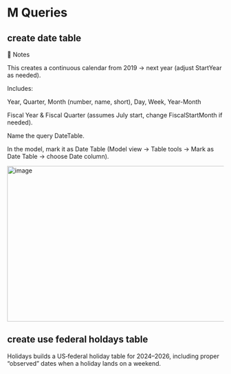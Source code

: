 # M Queries

## create date table

📝 Notes

This creates a continuous calendar from 2019 → next year (adjust StartYear as needed).

Includes:

Year, Quarter, Month (number, name, short), Day, Week, Year-Month

Fiscal Year & Fiscal Quarter (assumes July start, change FiscalStartMonth if needed).

Name the query DateTable.

In the model, mark it as Date Table (Model view → Table tools → Mark as Date Table → choose Date column).

<img width="597" height="362" alt="image" src="https://github.com/user-attachments/assets/d576b409-fc3b-4f08-8a64-42e11cd608ed" />

## create use federal holdays table
Holidays builds a US‑federal holiday table for 2024–2026, including proper “observed” dates when a holiday lands on a weekend.
